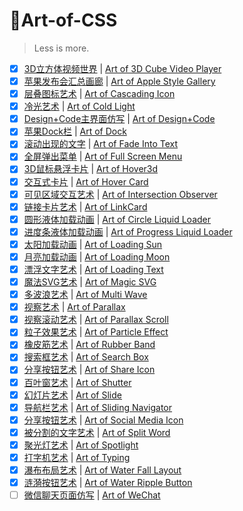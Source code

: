 # 🎨Art-of-CSS

> Less is more.

- [x] [3D立方体视频世界](https://doublez0108.github.io/Art-of-CSS/Art-of-3DCubeVideoPlayer/3DCubePlayer.html) | [Art of 3D Cube Video Player](https://doublez0108.github.io/Art-of-CSS/Art-of-3DCubeVideoPlayer/3DCubePlayer.html)
- [x] [苹果发布会汇总画廊](https://doublez0108.github.io/Art-of-CSS/Art-of-AppleStyleGallery/AppleStyleGallery.html) | [Art of Apple Style Gallery](https://doublez0108.github.io/Art-of-CSS/Art-of-AppleStyleGallery/AppleStyleGallery.html)
- [x] [层叠图标艺术](https://doublez0108.github.io/Art-of-CSS/Art-of-CascadingIcon/CascadingIcon.html) | [Art of Cascading Icon](https://doublez0108.github.io/Art-of-CSS/Art-of-CascadingIcon/CascadingIcon.html)
- [x] [冷光艺术](https://doublez0108.github.io/Art-of-CSS/Art-of-ColdLight/ColdLight.html) | [Art of Cold Light](https://doublez0108.github.io/Art-of-CSS/Art-of-ColdLight/ColdLight.html)
- [x] [Design+Code主界面仿写](https://doublez0108.github.io/Art-of-CSS/Art-of-Design+Code/DesignCode.html) | [Art of Design+Code](https://doublez0108.github.io/Art-of-CSS/Art-of-Design+Code/DesignCode.html)
- [x] [苹果Dock栏](https://doublez0108.github.io/Art-of-CSS/Art-of-Dock/dock.html) | [Art of Dock](https://doublez0108.github.io/Art-of-CSS/Art-of-Dock/dock.html)
- [x] [滚动出现的文字](https://doublez0108.github.io/Art-of-CSS/Art-of-FadeIntoText/FadeIntoText.html) | [Art of Fade Into Text](https://doublez0108.github.io/Art-of-CSS/Art-of-FadeIntoText/FadeIntoText.html)
- [x] [全屏弹出菜单](https://doublez0108.github.io/Art-of-CSS/Art-of-FullScreenMenu/FullScreenMenu.html) | [Art of Full Screen Menu](https://doublez0108.github.io/Art-of-CSS/Art-of-FullScreenMenu/FullScreenMenu.html)
- [x] [3D鼠标悬浮卡片](https://doublez0108.github.io/Art-of-CSS/Art-of-Hover3d/hover3d.html) | [Art of Hover3d](https://doublez0108.github.io/Art-of-CSS/Art-of-Hover3d/hover3d.html)
- [x] [交互式卡片](https://doublez0108.github.io/Art-of-CSS/Art-of-HoverCard/HoverCard.html) | [Art of Hover Card](https://doublez0108.github.io/Art-of-CSS/Art-of-HoverCard/HoverCard.html)
- [x] [可见区域交互艺术](https://doublez0108.github.io/Art-of-CSS/Art-of-IntersectionObserver/IntersectionObserver.html) | [Art of Intersection Observer](https://doublez0108.github.io/Art-of-CSS/Art-of-IntersectionObserver/IntersectionObserver.html)
- [x] [链接卡片艺术](https://doublez0108.github.io/Art-of-CSS/Art-of-LinkCard/linkcard.html) | [Art of LinkCard](https://doublez0108.github.io/Art-of-CSS/Art-of-LinkCard/linkcard.html)
- [x] [圆形液体加载动画](https://doublez0108.github.io/Art-of-CSS/Art-of-LiquidLoader/CircleLiquidLoader.html) | [Art of  Circle Liquid Loader](https://doublez0108.github.io/Art-of-CSS/Art-of-LiquidLoader/CircleLiquidLoader.html)
- [x] [进度条液体加载动画](https://doublez0108.github.io/Art-of-CSS/Art-of-LiquidLoader/ProgressLiquidLoader.html) | [Art of Progress Liquid Loader](https://doublez0108.github.io/Art-of-CSS/Art-of-LiquidLoader/ProgressLiquidLoader.html)
- [x] [太阳加载动画](https://doublez0108.github.io/Art-of-CSS/Art-of-LoadingAnimation/LoadingSun.html) | [Art of Loading Sun](https://doublez0108.github.io/Art-of-CSS/Art-of-LoadingAnimation/LoadingSun.html)
- [x] [月亮加载动画](https://doublez0108.github.io/Art-of-CSS/Art-of-LoadingAnimation/LoadingMoon.html) | [Art of Loading Moon](https://doublez0108.github.io/Art-of-CSS/Art-of-LoadingAnimation/LoadingMoon.html)
- [x] [漂浮文字艺术](https://doublez0108.github.io/Art-of-CSS/Art-of-LoadingText/LoadingText.html) | [Art of Loading Text](https://doublez0108.github.io/Art-of-CSS/Art-of-LoadingText/LoadingText.html)
- [x] [魔法SVG艺术](https://doublez0108.github.io/Art-of-CSS/Art-of-MagicSVG/MagicSVG.html) | [Art of Magic SVG](https://doublez0108.github.io/Art-of-CSS/Art-of-MagicSVG/MagicSVG.html)
- [x] [多波浪艺术](https://doublez0108.github.io/Art-of-CSS/Art-of-MultiWave/MultiWave.html) | [Art of Multi Wave](https://doublez0108.github.io/Art-of-CSS/Art-of-MultiWave/MultiWave.html)
- [x] [视察艺术](https://doublez0108.github.io/Art-of-CSS/Art-of-Parallax/parallax.html) | [Art of Parallax](https://doublez0108.github.io/Art-of-CSS/Art-of-Parallax/parallax.html)
- [x] [视察滚动艺术](https://doublez0108.github.io/Art-of-CSS/Art-of-ParallaxScroll/ParallaxScroll.html) | [Art of Parallax Scroll](https://doublez0108.github.io/Art-of-CSS/Art-of-ParallaxScroll/ParallaxScroll.html)
- [x] [粒子效果艺术](https://doublez0108.github.io/Art-of-CSS/Art-of-ParticleEffect/ParticleEffect.html) | [Art of Particle Effect](https://doublez0108.github.io/Art-of-CSS/Art-of-ParticleEffect/ParticleEffect.html)
- [x] [橡皮筋艺术](https://doublez0108.github.io/Art-of-CSS/Art-of-RubberBand/RubberBand.html) | [Art of Rubber Band](https://doublez0108.github.io/Art-of-CSS/Art-of-RubberBand/RubberBand.html)
- [x] [搜索框艺术](https://doublez0108.github.io/Art-of-CSS/Art-of-SearchBox/SearchBox.html) | [Art of Search Box](https://doublez0108.github.io/Art-of-CSS/Art-of-SearchBox/SearchBox.html)
- [x] [分享按钮艺术](https://doublez0108.github.io/Art-of-CSS/Art-of-ShareIcon/ShareIcon.html) | [Art of Share Icon](https://doublez0108.github.io/Art-of-CSS/Art-of-ShareIcon/ShareIcon.html)
- [x] [百叶窗艺术](https://doublez0108.github.io/Art-of-CSS/Art-of-Shutter/shutter.html) | [Art of Shutter](https://doublez0108.github.io/Art-of-CSS/Art-of-Shutter/shutter.html)
- [x] [幻灯片艺术](https://doublez0108.github.io/Art-of-CSS/Art-of-Slide/slide.html) | [Art of Slide](https://doublez0108.github.io/Art-of-CSS/Art-of-Slide/slide.html)
- [x] [导航栏艺术](https://doublez0108.github.io/Art-of-CSS/Art-of-SlidingNavigator/SlidingNavigator.html) | [Art of Sliding Navigator](https://doublez0108.github.io/Art-of-CSS/Art-of-SlidingNavigator/SlidingNavigator.html)
- [x] [分享按钮艺术](https://doublez0108.github.io/Art-of-CSS/Art-of-SocialMediaIcon/SocialMediaIcon.html) | [Art of Social Media Icon](https://doublez0108.github.io/Art-of-CSS/Art-of-SocialMediaIcon/SocialMediaIcon.html)
- [x] [被分割的文字艺术](https://doublez0108.github.io/Art-of-CSS/Art-of-SplitWord/SplitWord.html) | [Art of Split Word](https://doublez0108.github.io/Art-of-CSS/Art-of-SplitWord/SplitWord.html)
- [x] [聚光灯艺术](https://doublez0108.github.io/Art-of-CSS/Art-of-Spotlight/spotlight.html) | [Art of Spotlight](https://doublez0108.github.io/Art-of-CSS/Art-of-Spotlight/spotlight.html)
- [x] [打字机艺术](https://doublez0108.github.io/Art-of-CSS/Art-of-Typing/typing.html) | [Art of Typing](https://doublez0108.github.io/Art-of-CSS/Art-of-Typing/typing.html)
- [x] [瀑布布局艺术](https://doublez0108.github.io/Art-of-CSS/Art-of-WaterFallLayout/WaterFallLayout.html) | [Art of Water Fall Layout](https://doublez0108.github.io/Art-of-CSS/Art-of-WaterFallLayout/WaterFallLayout.html)
- [x] [涟漪按钮艺术](https://doublez0108.github.io/Art-of-CSS/Art-of-WaterRippleButton/WaterRippleButton.html) | [Art of Water Ripple Button](https://doublez0108.github.io/Art-of-CSS/Art-of-WaterRippleButton/WaterRippleButton.html)
- [ ] [微信聊天页面仿写](https://doublez0108.github.io/Art-of-CSS/Art-of-WeChat/wechat.html) | [Art of WeChat](https://doublez0108.github.io/Art-of-CSS/Art-of-WeChat/wechat.html)
